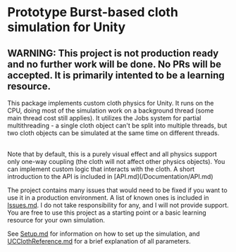 # Prototype Burst-based cloth simulation for Unity

## WARNING: This project is not production ready and no further work will be done. No PRs will be accepted. It is primarily intented to be a learning resource.



This package implements custom cloth physics for Unity. It runs on the CPU, doing most of the simulation work on a background thread (some main thread cost still applies). It utilizes the Jobs system for partial multithreading - a single cloth object can't be split into multiple threads, but two cloth objects can be simulated at the same time on different threads.

<br>
Note that by default, this is a purely visual effect and all physics support only one-way coupling (the cloth will not affect other physics objects). You can implement custom logic that interacts with the cloth. A short introduction to the API is included in [API.md](/Documentation/API.md)

<br>

The project contains many issues that would need to be fixed if you want to use it in a production environment. A list of known ones is included in [Issues.md](/Documentation/Issues.md). I do not take responsibility for any, and I will not provide support. You are free to use this project as a starting point or a basic learning resource for your own simulation.

See [Setup.md](/Documentation/Setup.md) for information on how to set up the simulation, and [UCClothReference.md](/Documentation/UCClothReference.md) for a brief explanation of all parameters.